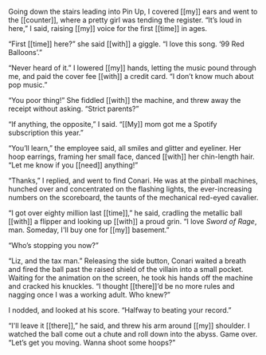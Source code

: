 Going down the stairs leading into Pin Up, I covered [[my]] ears and went to the [[counter]], where a pretty girl was tending the register. “It’s loud in here,” I said, raising [[my]] voice for the first [[time]] in ages.

“First [[time]] here?” she said [[with]] a giggle. “I love this song. ‘99 Red Balloons’.”

“Never heard of it.” I lowered [[my]] hands, letting the music pound through me, and paid the cover fee [[with]] a credit card. “I don’t know much about pop music.”

“You poor thing!” She fiddled [[with]] the machine, and threw away the receipt without asking. “Strict parents?”

“If anything, the opposite,” I said. “[[My]] mom got me a Spotify subscription this year.”

“You’ll learn,” the employee said, all smiles and glitter and eyeliner. Her hoop earrings, framing her small face, danced [[with]] her chin-length hair. “Let me know if you [[need]] anything!”

“Thanks,” I replied, and went to find Conari. He was at the pinball machines, hunched over and concentrated on the flashing lights, the ever-increasing numbers on the scoreboard, the taunts of the mechanical red-eyed cavalier.

“I got over eighty million last [[time]],” he said, cradling the metallic ball [[with]] a flipper and looking up [[with]] a proud grin. “I love *Sword of Rage*, man. Someday, I'll buy one for [[my]] basement.”

“Who’s stopping you now?”

“Liz, and the tax man.” Releasing the side button, Conari waited a breath and fired the ball past the raised shield of the villain into a small pocket. Waiting for the animation on the screen, he took his hands off the machine and cracked his knuckles. “I thought [[there]]’d be no more rules and nagging once I was a working adult. Who knew?”

I nodded, and looked at his score. “Halfway to beating your record.”

“I'll leave it [[there]],” he said, and threw his arm around [[my]] shoulder. I watched the ball come out a chute and roll down into the abyss. Game over. “Let’s get you moving. Wanna shoot some hoops?”



